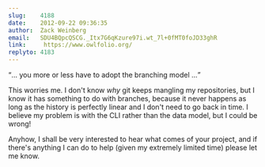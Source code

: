 ```yaml
---
slug:    4188
date:    2012-09-22 09:36:35
author:  Zack Weinberg
email:   SDU4BQpcQSCG._Itx7G6qKzure97i.wt_7l+0fMT0foJD33ghR
link:     https://www.owlfolio.org/
replyto: 4183
---
```


<q>... you more or less have to adopt the branching model ...</q>

This worries me.  I don't know <i>why</i> git keeps mangling my
repositories, but I know it has something to do with branches, because
it never happens as long as the history is perfectly linear and I
don't need to go back in time.  I believe my problem is with the CLI
rather than the data model, but I could be wrong!

Anyhow, I shall be very interested to hear what comes of your project,
and if there's anything I can do to help (given my extremely limited
time) please let me know.
